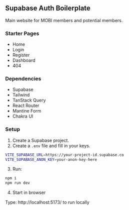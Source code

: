 ## Supabase Auth Boilerplate

Main website for MOBI members and potential members.

### Starter Pages

-   Home
-   Login
-   Register
-   Dashboard
-   404

### Dependencies

-   Supabase
-   Tailwind
-   TanStack Query
-   React Router
-   Mantine Form
-   Chakra UI

### Setup

1. Create a Supabase project.
2. Create a `.env` file and fill in your keys.

```bash
VITE_SUPABASE_URL=https://your-project-id.supabase.co
VITE_SUPABASE_ANON_KEY=your-anon-key-here
```

3. Run:

```bash
npm i
npm run dev
```

4. Start in browser

Type: http://localhost:5173/ to run locally
